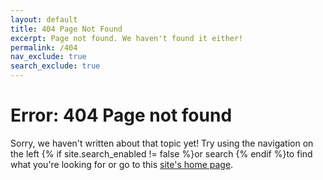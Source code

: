 ```yaml
---
layout: default
title: 404 Page Not Found
excerpt: Page not found. We haven't found it either!
permalink: /404
nav_exclude: true
search_exclude: true
---
```


<h1>Error: 404 Page not found</h1>

<p>Sorry, we haven't written about that topic yet! Try using the navigation on the left {% if site.search_enabled != false %}or search {% endif %}to find what you're looking for or go to this <a href="{{ '/' | relative_url }}">site's home page</a>.</p>